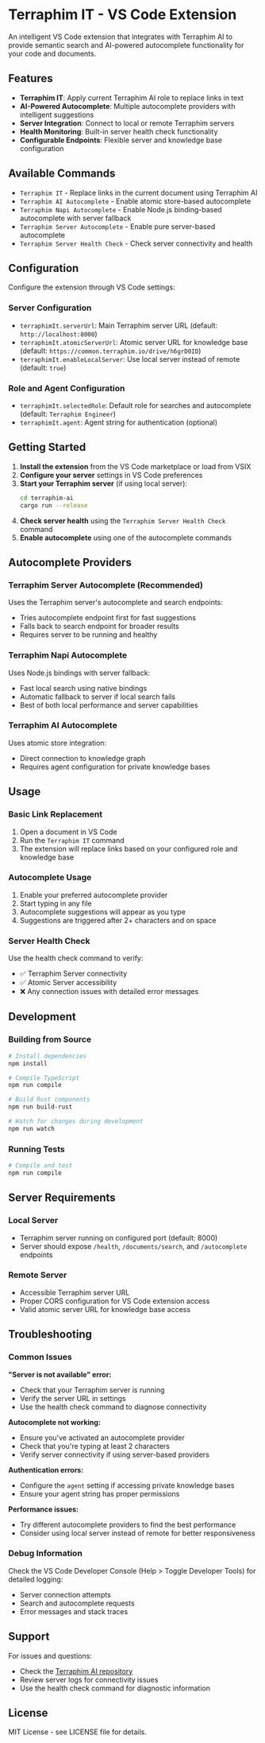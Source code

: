 # Terraphim IT - VS Code Extension

An intelligent VS Code extension that integrates with Terraphim AI to provide semantic search and AI-powered autocomplete functionality for your code and documents.

## Features

- **Terraphim IT**: Apply current Terraphim AI role to replace links in text
- **AI-Powered Autocomplete**: Multiple autocomplete providers with intelligent suggestions
- **Server Integration**: Connect to local or remote Terraphim servers
- **Health Monitoring**: Built-in server health check functionality
- **Configurable Endpoints**: Flexible server and knowledge base configuration

## Available Commands

- `Terraphim IT` - Replace links in the current document using Terraphim AI
- `Terraphim AI Autocomplete` - Enable atomic store-based autocomplete
- `Terraphim Napi Autocomplete` - Enable Node.js binding-based autocomplete with server fallback
- `Terraphim Server Autocomplete` - Enable pure server-based autocomplete
- `Terraphim Server Health Check` - Check server connectivity and health

## Configuration

Configure the extension through VS Code settings:

### Server Configuration
- `terraphimIt.serverUrl`: Main Terraphim server URL (default: `http://localhost:8000`)
- `terraphimIt.atomicServerUrl`: Atomic server URL for knowledge base (default: `https://common.terraphim.io/drive/h6grD0ID`)
- `terraphimIt.enableLocalServer`: Use local server instead of remote (default: `true`)

### Role and Agent Configuration
- `terraphimIt.selectedRole`: Default role for searches and autocomplete (default: `Terraphim Engineer`)
- `terraphimIt.agent`: Agent string for authentication (optional)

## Getting Started

1. **Install the extension** from the VS Code marketplace or load from VSIX
2. **Configure your server** settings in VS Code preferences
3. **Start your Terraphim server** (if using local server):
   ```bash
   cd terraphim-ai
   cargo run --release
   ```
4. **Check server health** using the `Terraphim Server Health Check` command
5. **Enable autocomplete** using one of the autocomplete commands

## Autocomplete Providers

### Terraphim Server Autocomplete (Recommended)
Uses the Terraphim server's autocomplete and search endpoints:
- Tries autocomplete endpoint first for fast suggestions
- Falls back to search endpoint for broader results
- Requires server to be running and healthy

### Terraphim Napi Autocomplete
Uses Node.js bindings with server fallback:
- Fast local search using native bindings
- Automatic fallback to server if local search fails
- Best of both local performance and server capabilities

### Terraphim AI Autocomplete
Uses atomic store integration:
- Direct connection to knowledge graph
- Requires agent configuration for private knowledge bases

## Usage

### Basic Link Replacement
1. Open a document in VS Code
2. Run the `Terraphim IT` command
3. The extension will replace links based on your configured role and knowledge base

### Autocomplete Usage
1. Enable your preferred autocomplete provider
2. Start typing in any file
3. Autocomplete suggestions will appear as you type
4. Suggestions are triggered after 2+ characters and on space

### Server Health Check
Use the health check command to verify:
- ✅ Terraphim Server connectivity
- ✅ Atomic Server accessibility
- ❌ Any connection issues with detailed error messages

## Development

### Building from Source
```bash
# Install dependencies
npm install

# Compile TypeScript
npm run compile

# Build Rust components
npm run build-rust

# Watch for changes during development
npm run watch
```

### Running Tests
```bash
# Compile and test
npm run compile
```

## Server Requirements

### Local Server
- Terraphim server running on configured port (default: 8000)
- Server should expose `/health`, `/documents/search`, and `/autocomplete` endpoints

### Remote Server
- Accessible Terraphim server URL
- Proper CORS configuration for VS Code extension access
- Valid atomic server URL for knowledge base access

## Troubleshooting

### Common Issues

**"Server is not available" error:**
- Check that your Terraphim server is running
- Verify the server URL in settings
- Use the health check command to diagnose connectivity

**Autocomplete not working:**
- Ensure you've activated an autocomplete provider
- Check that you're typing at least 2 characters
- Verify server connectivity if using server-based providers

**Authentication errors:**
- Configure the `agent` setting if accessing private knowledge bases
- Ensure your agent string has proper permissions

**Performance issues:**
- Try different autocomplete providers to find the best performance
- Consider using local server instead of remote for better responsiveness

### Debug Information

Check the VS Code Developer Console (Help > Toggle Developer Tools) for detailed logging:
- Server connection attempts
- Search and autocomplete requests
- Error messages and stack traces

## Support

For issues and questions:
- Check the [Terraphim AI repository](https://github.com/terraphim/terraphim-ai)
- Review server logs for connectivity issues
- Use the health check command for diagnostic information

## License

MIT License - see LICENSE file for details.
